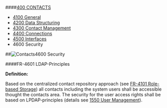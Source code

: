 ####[400 CONTACTS](https://github.com/massiveart/sulu-docs/tree/master/system-requirements/400-contacts "400 CONTACTS")

* [4100 General](https://github.com/massiveart/sulu-docs/tree/master/system-requirements/400-contacts/general.md "4100 General")
* [4200 Data Structuring](https://github.com/massiveart/sulu-docs/tree/master/system-requirements/400-contacts/data-structuring.md "4200 Data Structuring")
* [4300 Contact Management](https://github.com/massiveart/sulu-docs/tree/master/system-requirements/400-contacts/contact-management.md "4300 Contact Management")
* [4400 Connections](https://github.com/massiveart/sulu-docs/tree/master/system-requirements/400-contacts/connections.md "4400 Connections")
* [4500 Interfaces](https://github.com/massiveart/sulu-docs/tree/master/system-requirements/400-contacts/interfaces.md "4500 Interfaces")
* 4600 Security

##![Contacts](https://raw.github.com/massiveart/sulu-docs/master/system-requirements/images/contacts.png)4600 Security

####FR-4601 LDAP-Principles

**Definition:**

Based on the centralized contact repository approach (see [FR-4101 Role-based Storage](https://github.com/massiveart/sulu-docs/tree/master/system-requirements/400-contacts/general.md "R-4101 Role-based Storage")) all contacts including the system users shall be accessible thought the contacts area. The security for the user access rights shall be based on LPDAP-principles (details see [1550 User Management](https://github.com/massiveart/sulu-docs/tree/master/system-requirements/100-basic/user-management.md "1550 User Management")).